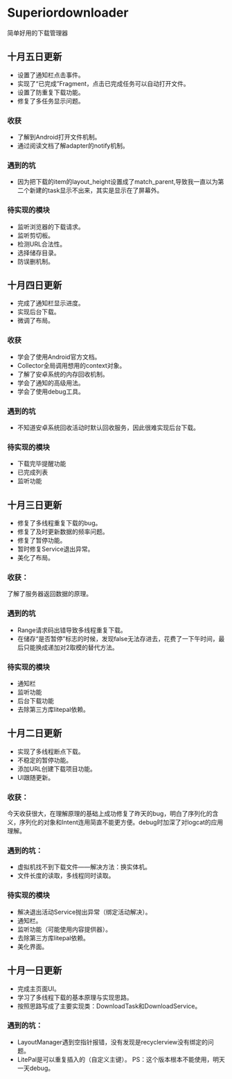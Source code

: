 # Superiordownloader
简单好用的下载管理器

## 十月五日更新
* 设置了通知栏点击事件。
* 实现了“已完成”Fragment，点击已完成任务可以自动打开文件。
* 设置了防重复下载功能。
* 修复了多任务显示问题。
### 收获
* 了解到Android打开文件机制。
* 通过阅读文档了解adapter的notify机制。
### 遇到的坑
* 因为把下载的item的layout_height设置成了match_parent,导致我一直以为第二个新建的task显示不出来，其实是显示在了屏幕外。
### 待实现的模块
* 监听浏览器的下载请求。
* 监听剪切板。
* 检测URL合法性。
* 选择储存目录。
* 防误删机制。

## 十月四日更新
* 完成了通知栏显示进度。
* 实现后台下载。
* 微调了布局。
### 收获
* 学会了使用Android官方文档。
* Collector全局调用想用的context对象。
* 了解了安卓系统的内存回收机制。
* 学会了通知的高级用法。
* 学会了使用debug工具。
### 遇到的坑
* 不知道安卓系统回收活动时默认回收服务，因此很难实现后台下载。
### 待实现的模块
* 下载完毕提醒功能
* 已完成列表
* 监听功能

## 十月三日更新
* 修复了多线程重复下载的bug。
* 修复了及时更新数据的频率问题。
* 修复了暂停功能。
* 暂时修复Service退出异常。
* 美化了布局。
### 收获：
了解了服务器返回数据的原理。
### 遇到的坑
* Range请求码出错导致多线程重复下载。
* 在储存“是否暂停”标志的时候，发现false无法存进去，花费了一下午时间，最后只能换成递加对2取模的替代方法。
### 待实现的模块
* 通知栏
* 监听功能
* 后台下载功能
* 去除第三方库litepal依赖。

## 十月二日更新
* 实现了多线程断点下载。
* 不稳定的暂停功能。
* 添加URL创建下载项目功能。
* UI跟随更新。
### 收获：
 今天收获很大，在理解原理的基础上成功修复了昨天的bug，明白了序列化的含义，序列化的对象和Intent连用简直不能更方便。debug时加深了对logcat的应用理解。
### 遇到的坑：
* 虚拟机找不到下载文件——解决方法：换实体机。
* 文件长度的读取，多线程同时读取。
### 待实现的模块
* 解决退出活动Service抛出异常（绑定活动解决）。
* 通知栏。
* 监听功能（可能使用内容提供器）。
* 去除第三方库litepal依赖。
* 美化界面。

## 十月一日更新
* 完成主页面UI。
* 学习了多线程下载的基本原理与实现思路。
* 按照思路写成了主要实现类：DownloadTask和DownloadService。
### 遇到的坑：
* LayoutManager遇到空指针报错，没有发现是recyclerview没有绑定的问题。
* LitePal是可以重复插入的（自定义主键）。
PS：这个版本根本不能使用，明天一天debug。
